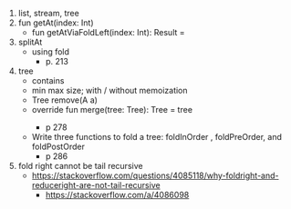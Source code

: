 1. list, stream, tree
1. fun getAt(index: Int)
    * fun getAtViaFoldLeft(index: Int): Result<A> =
1. splitAt
    * using fold
        * p. 213
1. tree
    * contains
    * min max size; with / without memoization
    * Tree<A> remove(A a)
    * override fun merge(tree: Tree<Nothing>): Tree<Nothing> = tree
        * p 278
    * Write three functions to fold a tree: foldInOrder , foldPreOrder, and foldPostOrder
        * p 286
1. fold right cannot be tail recursive
    * https://stackoverflow.com/questions/4085118/why-foldright-and-reduceright-are-not-tail-recursive
        * https://stackoverflow.com/a/4086098